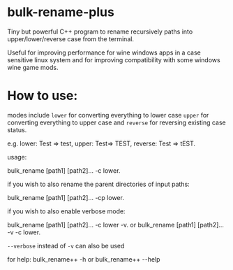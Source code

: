 # bulk-rename-plus
Tiny but powerful C++ program to rename recursively paths into upper/lower/reverse case from the terminal.

Useful for improving performance for wine windows apps in a case sensitive linux system and for improving compatibility with some windows wine game mods.

# How to use:
modes include `lower` for converting everything to lower case `upper` for converting everything to upper case and `reverse` for reversing existing case status.

e.g. lower: Test => test, upper: Test=> TEST, reverse: Test => tEST.

usage:

bulk_rename [path1] [path2]... -c lower.

if you wish to also rename the parent directories of input paths:

bulk_rename [path1] [path2]... -cp lower.


if you wish to also enable verbose mode:

bulk_rename [path1] [path2]... -c lower -v.
or
bulk_rename [path1] [path2]... -v -c lower.

`--verbose` instead of `-v` can also be used

for help:
bulk_rename++ -h or bulk_rename++ --help




